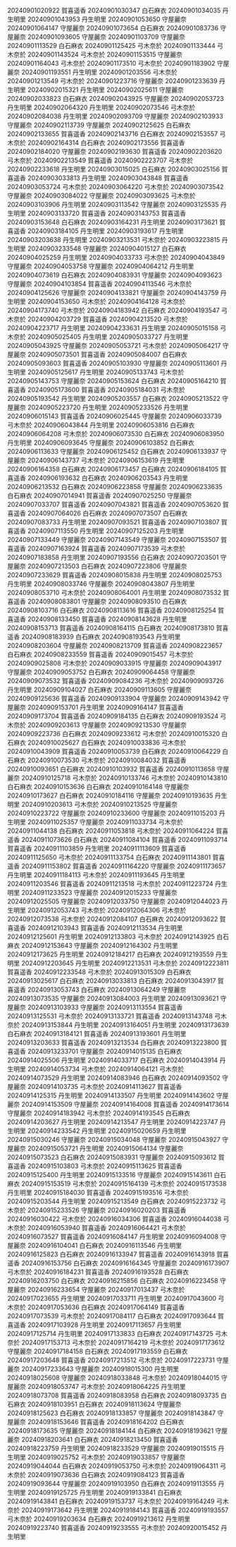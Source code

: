 20240901020922 賀喜遥香
20240901030347 白石麻衣
20240901034035 丹生明里
20240901043953 丹生明里
20240901053650 守屋麗奈
20240901064147 守屋麗奈
20240901073654 白石麻衣
20240901083736 守屋麗奈
20240901093605 守屋麗奈
20240901103709 守屋麗奈
20240901113529 白石麻衣
20240901125425 弓木奈於
20240901133444 弓木奈於
20240901143524 弓木奈於
20240901153515 守屋麗奈
20240901164043 弓木奈於
20240901173510 弓木奈於
20240901183902 守屋麗奈
20240901193551 丹生明里
20240901203556 弓木奈於
20240901213549 弓木奈於
20240901223716 守屋麗奈
20240901233639 丹生明里
20240902015321 丹生明里
20240902025611 守屋麗奈
20240902033823 白石麻衣
20240902043925 守屋麗奈
20240902053723 丹生明里
20240902064320 丹生明里
20240902073546 弓木奈於
20240902084038 丹生明里
20240902093709 守屋麗奈
20240902103933 守屋麗奈
20240902113739 守屋麗奈
20240902125625 白石麻衣
20240902133655 賀喜遥香
20240902143716 白石麻衣
20240902153557 弓木奈於
20240902164314 白石麻衣
20240902173556 賀喜遥香
20240902184020 守屋麗奈
20240902193630 賀喜遥香
20240902203620 弓木奈於
20240902213549 賀喜遥香
20240902223707 弓木奈於
20240902233618 丹生明里
20240903015025 白石麻衣
20240903025156 賀喜遥香
20240903033813 丹生明里
20240903043848 賀喜遥香
20240903053724 弓木奈於
20240903064220 弓木奈於
20240903073542 守屋麗奈
20240903084022 守屋麗奈
20240903093625 弓木奈於
20240903103906 丹生明里
20240903113542 守屋麗奈
20240903125535 丹生明里
20240903133720 賀喜遥香
20240903143753 賀喜遥香
20240903153648 白石麻衣
20240903164231 丹生明里
20240903173621 賀喜遥香
20240903184105 丹生明里
20240903193617 丹生明里
20240903203638 丹生明里
20240903213531 弓木奈於
20240903223815 丹生明里
20240903233548 守屋麗奈
20240904015127 白石麻衣
20240904025259 丹生明里
20240904033733 弓木奈於
20240904043849 守屋麗奈
20240904053758 守屋麗奈
20240904064212 丹生明里
20240904073619 白石麻衣
20240904083931 守屋麗奈
20240904093623 守屋麗奈
20240904103854 賀喜遥香
20240904113546 弓木奈於
20240904125626 守屋麗奈
20240904133821 守屋麗奈
20240904143759 丹生明里
20240904153650 弓木奈於
20240904164128 弓木奈於
20240904173740 弓木奈於
20240904183942 白石麻衣
20240904193547 弓木奈於
20240904203729 賀喜遥香
20240904213520 弓木奈於
20240904223717 丹生明里
20240904233631 丹生明里
20240905015158 弓木奈於
20240905025405 丹生明里
20240905033727 丹生明里
20240905043925 守屋麗奈
20240905053721 弓木奈於
20240905064217 守屋麗奈
20240905073501 賀喜遥香
20240905084007 白石麻衣
20240905093603 賀喜遥香
20240905103930 守屋麗奈
20240905113601 丹生明里
20240905125617 丹生明里
20240905133743 弓木奈於
20240905143753 守屋麗奈
20240905153624 白石麻衣
20240905164210 賀喜遥香
20240905173600 賀喜遥香
20240905184031 弓木奈於
20240905193542 丹生明里
20240905203557 白石麻衣
20240905213522 守屋麗奈
20240905223720 丹生明里
20240905233526 丹生明里
20240906015143 賀喜遥香
20240906025445 守屋麗奈
20240906033739 弓木奈於
20240906043844 丹生明里
20240906053816 白石麻衣
20240906064208 弓木奈於
20240906073530 白石麻衣
20240906083950 丹生明里
20240906093645 守屋麗奈
20240906103852 白石麻衣
20240906113633 守屋麗奈
20240906125452 白石麻衣
20240906133937 守屋麗奈
20240906143737 弓木奈於
20240906153619 丹生明里
20240906164358 白石麻衣
20240906173457 白石麻衣
20240906184105 賀喜遥香
20240906193632 白石麻衣
20240906203543 丹生明里
20240906213532 白石麻衣
20240906223858 守屋麗奈
20240906233635 白石麻衣
20240907014941 賀喜遥香
20240907025250 守屋麗奈
20240907033707 賀喜遥香
20240907043821 賀喜遥香
20240907053620 賀喜遥香
20240907064026 白石麻衣
20240907073507 白石麻衣
20240907083733 丹生明里
20240907093521 賀喜遥香
20240907103807 賀喜遥香
20240907113550 丹生明里
20240907125203 丹生明里
20240907133449 守屋麗奈
20240907143549 守屋麗奈
20240907153507 賀喜遥香
20240907163924 賀喜遥香
20240907173539 弓木奈於
20240907183858 丹生明里
20240907193556 白石麻衣
20240907203501 守屋麗奈
20240907213503 白石麻衣
20240907223806 守屋麗奈
20240907233629 賀喜遥香
20240908015838 丹生明里
20240908025753 丹生明里
20240908033746 守屋麗奈
20240908043807 丹生明里
20240908053710 弓木奈於
20240908064001 丹生明里
20240908073532 賀喜遥香
20240908083801 守屋麗奈
20240908093510 白石麻衣
20240908103716 白石麻衣
20240908113616 賀喜遥香
20240908125254 賀喜遥香
20240908133450 賀喜遥香
20240908143628 丹生明里
20240908153713 賀喜遥香
20240908164115 白石麻衣
20240908173810 賀喜遥香
20240908183939 白石麻衣
20240908193543 丹生明里
20240908203604 守屋麗奈
20240908213709 賀喜遥香
20240908223657 白石麻衣
20240908233559 賀喜遥香
20240909015457 弓木奈於
20240909025808 弓木奈於
20240909033915 守屋麗奈
20240909043917 守屋麗奈
20240909053752 白石麻衣
20240909064458 守屋麗奈
20240909073532 賀喜遥香
20240909084236 弓木奈於
20240909093726 丹生明里
20240909104027 白石麻衣
20240909113605 守屋麗奈
20240909125636 賀喜遥香
20240909133904 守屋麗奈
20240909143942 守屋麗奈
20240909153701 丹生明里
20240909164147 賀喜遥香
20240909173704 賀喜遥香
20240909184135 白石麻衣
20240909193524 弓木奈於
20240909203613 守屋麗奈
20240909213530 守屋麗奈
20240909223736 白石麻衣
20240909233612 弓木奈於
20240910015320 白石麻衣
20240910025627 白石麻衣
20240910033836 弓木奈於
20240910043909 賀喜遥香
20240910053739 白石麻衣
20240910064229 白石麻衣
20240910073530 弓木奈於
20240910084032 賀喜遥香
20240910093651 白石麻衣
20240910103932 賀喜遥香
20240910113658 守屋麗奈
20240910125718 弓木奈於
20240910133746 弓木奈於
20240910143810 白石麻衣
20240910153636 白石麻衣
20240910164148 守屋麗奈
20240910173627 白石麻衣
20240910184116 守屋麗奈
20240910193635 丹生明里
20240910203613 弓木奈於
20240910213525 守屋麗奈
20240910223722 守屋麗奈
20240910233600 守屋麗奈
20240911015203 丹生明里
20240911025357 守屋麗奈
20240911033734 弓木奈於
20240911044138 白石麻衣
20240911053818 弓木奈於
20240911064224 賀喜遥香
20240911073626 白石麻衣
20240911084104 賀喜遥香
20240911093714 賀喜遥香
20240911103859 丹生明里
20240911113609 賀喜遥香
20240911125650 弓木奈於
20240911133754 白石麻衣
20240911143801 賀喜遥香
20240911153802 賀喜遥香
20240911164220 守屋麗奈
20240911173657 丹生明里
20240911184113 弓木奈於
20240911193645 丹生明里
20240911203546 賀喜遥香
20240911213518 弓木奈於
20240911223724 丹生明里
20240911233523 守屋麗奈
20240912015233 守屋麗奈
20240912025505 守屋麗奈
20240912033750 守屋麗奈
20240912044023 丹生明里
20240912053743 弓木奈於
20240912064306 弓木奈於
20240912073538 弓木奈於
20240912084107 白石麻衣
20240912093622 賀喜遥香
20240912103943 賀喜遥香
20240912113534 丹生明里
20240912125601 丹生明里
20240912133803 弓木奈於
20240912143925 白石麻衣
20240912153643 守屋麗奈
20240912164302 丹生明里
20240912173625 丹生明里
20240912184217 白石麻衣
20240912193559 丹生明里
20240912203645 丹生明里
20240912213531 弓木奈於
20240912223811 賀喜遥香
20240912233548 弓木奈於
20240913015309 白石麻衣
20240913025617 白石麻衣
20240913033813 白石麻衣
20240913043917 賀喜遥香
20240913053743 白石麻衣
20240913064249 守屋麗奈
20240913073535 守屋麗奈
20240913084003 丹生明里
20240913093621 守屋麗奈
20240913103933 守屋麗奈
20240913113554 賀喜遥香
20240913125531 弓木奈於
20240913133721 賀喜遥香
20240913143748 弓木奈於
20240913153844 丹生明里
20240913164051 丹生明里
20240913173639 白石麻衣
20240913184121 賀喜遥香
20240913193601 丹生明里
20240913203633 賀喜遥香
20240913213534 白石麻衣
20240913223800 賀喜遥香
20240913233701 守屋麗奈
20240914015135 白石麻衣
20240914025506 丹生明里
20240914033717 白石麻衣
20240914043914 丹生明里
20240914053734 弓木奈於
20240914064121 弓木奈於
20240914073529 丹生明里
20240914083946 白石麻衣
20240914093502 守屋麗奈
20240914103735 弓木奈於
20240914113627 賀喜遥香
20240914125315 丹生明里
20240914133507 丹生明里
20240914143602 守屋麗奈
20240914153509 守屋麗奈
20240914164008 賀喜遥香
20240914173614 守屋麗奈
20240914183942 弓木奈於
20240914193545 白石麻衣
20240914203627 丹生明里
20240914213547 丹生明里
20240914223747 丹生明里
20240914233542 丹生明里
20240915020659 丹生明里
20240915030246 守屋麗奈
20240915034048 守屋麗奈
20240915043927 守屋麗奈
20240915053721 丹生明里
20240915064134 守屋麗奈
20240915073523 白石麻衣
20240915083931 守屋麗奈
20240915093612 賀喜遥香
20240915103803 弓木奈於
20240915113625 賀喜遥香
20240915125400 丹生明里
20240915133516 守屋麗奈
20240915143611 白石麻衣
20240915153519 弓木奈於
20240915164139 弓木奈於
20240915173538 丹生明里
20240915184030 賀喜遥香
20240915193516 弓木奈於
20240915203544 丹生明里
20240915213549 白石麻衣
20240915223732 弓木奈於
20240915233526 守屋麗奈
20240916020203 賀喜遥香
20240916030422 弓木奈於
20240916034306 賀喜遥香
20240916044038 弓木奈於
20240916053940 賀喜遥香
20240916064421 弓木奈於
20240916073527 賀喜遥香
20240916084147 丹生明里
20240916094008 守屋麗奈
20240916104041 白石麻衣
20240916113546 丹生明里
20240916125823 白石麻衣
20240916133947 賀喜遥香
20240916143918 賀喜遥香
20240916153756 白石麻衣
20240916164345 守屋麗奈
20240916173907 弓木奈於
20240916184231 賀喜遥香
20240916193528 白石麻衣
20240916203750 白石麻衣
20240916215856 白石麻衣
20240916223458 守屋麗奈
20240916233654 守屋麗奈
20240917013437 弓木奈於
20240917023655 丹生明里
20240917033711 丹生明里
20240917043600 弓木奈於
20240917053636 白石麻衣
20240917064149 賀喜遥香
20240917073539 弓木奈於
20240917084117 白石麻衣
20240917093644 賀喜遥香
20240917103928 丹生明里
20240917113657 丹生明里
20240917125714 丹生明里
20240917133833 白石麻衣
20240917143725 弓木奈於
20240917153713 弓木奈於
20240917164219 弓木奈於
20240917173612 守屋麗奈
20240917184158 白石麻衣
20240917193559 白石麻衣
20240917203648 賀喜遥香
20240917213512 弓木奈於
20240917223731 守屋麗奈
20240917233643 守屋麗奈
20240918015300 丹生明里
20240918025608 守屋麗奈
20240918033848 弓木奈於
20240918044015 守屋麗奈
20240918053747 弓木奈於
20240918064225 丹生明里
20240918073708 賀喜遥香
20240918083958 白石麻衣
20240918093735 白石麻衣
20240918103951 白石麻衣
20240918113624 守屋麗奈
20240918125623 白石麻衣
20240918133857 守屋麗奈
20240918143847 守屋麗奈
20240918153646 賀喜遥香
20240918164202 白石麻衣
20240918173635 守屋麗奈
20240918184144 白石麻衣
20240918193621 守屋麗奈
20240918203641 白石麻衣
20240918213450 賀喜遥香
20240918223759 丹生明里
20240918233529 守屋麗奈
20240919015515 丹生明里
20240919025752 弓木奈於
20240919033857 守屋麗奈
20240919044044 白石麻衣
20240919053750 弓木奈於
20240919064311 弓木奈於
20240919073636 白石麻衣
20240919084123 賀喜遥香
20240919093644 守屋麗奈
20240919103950 白石麻衣
20240919113555 丹生明里
20240919125725 丹生明里
20240919133841 白石麻衣
20240919143841 白石麻衣
20240919153737 弓木奈於
20240919164249 弓木奈於
20240919173642 丹生明里
20240919184143 賀喜遥香
20240919193557 弓木奈於
20240919203634 白石麻衣
20240919213612 丹生明里
20240919223740 賀喜遥香
20240919233555 弓木奈於
20240920015452 丹生明里
